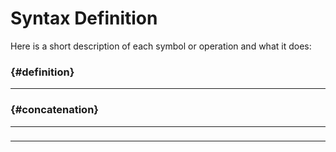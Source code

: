 # Syntax Definition

Here is a short description of each symbol or operation and what it does:

###  {#definition}

---

###  {#concatenation}

---

### 

---

### 



